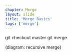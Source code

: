 ```yaml
---
chapter: Merge
layout: slide
title: 'Merge Basics'
tags: ['merge']
---
```


git checkout master
git merge <featurebranch>

(diagram: recursive merge)